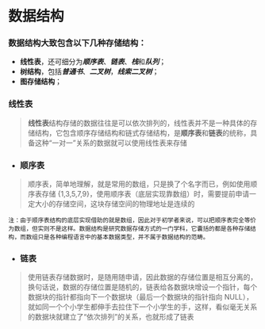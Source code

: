 # 数据结构

### 数据结构大致包含以下几种存储结构：

- **线性表**，还可细分为***顺序表***、***链表***、***栈***和***队列***；
- **树结构**，包括***普通书***、***二叉树***，***线索二叉树***；
- **图存储结构**；

### **线性表**
> **线性表**结构存储的数据往往是可以依次排列的，线性表并不是一种具体的存储结构，它包含顺序存储结构和链式存储结构，是**顺序表**和**链表**的统称，具备这种“一对一”关系的数据就可以使用线性表来存储

- ### **顺序表**
> 顺序表，简单地理解，就是常用的数组，只是换了个名字而已，例如使用顺序表存储 {1,3,5,7,9}，使用顺序表（底层实现靠数组）时，需要提前申请一定大小的存储空间，这块存储空间的物理地址是连续的
```
注：由于顺序表结构的底层实现借助的就是数组，因此对于初学者来说，可以把顺序表完全等价为数组，但实则不是这样。数据结构是研究数据存储方式的一门学科，它囊括的都是各种存储结构，而数组只是各种编程语言中的基本数据类型，并不属于数据结构的范畴。
```

- ### **链表**
> 使用链表存储数据时，是随用随申请，因此数据的存储位置是相互分离的，换句话说，数据的存储位置是随机的，链表给各数据块增设一个指针，每个数据块的指针都指向下一个数据块（最后一个数据块的指针指向 NULL），就如同一个个小学生都伸手去拉住下一个小学生的手，这样，看似毫无关系的数据块就建立了“依次排列”的关系，也就形成了链表

